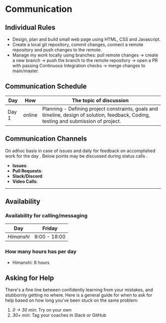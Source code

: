 # Communication

## Individual Rules

- Design, plan and build small web page using HTML, CSS and Javascript.
- Create a local git repository, commit changes, connect a remote repository and
  push changes to the remote.
- Manage my work locally using branches: pull remote changes &rarr; create a new
  branch &rarr; push the branch to the remote repository &rarr; open a PR with
  passing Continuous Integration checks &rarr; merge changes to main/master.

## Communication Schedule

| Day   |      How      | The topic of discussion                                       |
| ----- | :-----------: | ------------------------------------------------------------- |
| Day 1 |    online     | Planning - Defining project constraints, goals and timeline, design of solution, feedback, Coding, testing and submission of project.                    |

## Communication Channels

On adhoc basis in case of issues and daily for feedback on accomplished work for
the day . Below points may be discussed during status calls .

- **Issues**:
- **Pull Requests**:
- **Slack/Discord**:
- **Video Calls**:

---

## Availability

### Availability for calling/messaging

| Day        |    Friday    |
| ---------- | :----------: |
| _Himanshi_ | 9:00 - 18:00 | 

### How many hours has per day

- Himanshi:  8 hours

## Asking for Help

There's a fine line between confidently learning from your mistakes, and
stubbornly getting no where. Here is a general guide for when to ask for help
based on how long you've been stuck on the same problem:

1. _0 -> 30 min_: Try on your own
2. _30+ min_: Tag your coaches in Slack or GitHub